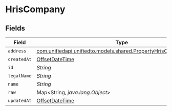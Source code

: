 # HrisCompany


## Fields

| Field                                                                                                                  | Type                                                                                                                   | Required                                                                                                               | Description                                                                                                            |
| ---------------------------------------------------------------------------------------------------------------------- | ---------------------------------------------------------------------------------------------------------------------- | ---------------------------------------------------------------------------------------------------------------------- | ---------------------------------------------------------------------------------------------------------------------- |
| `address`                                                                                                              | [com.unifiedapi.unifiedto.models.shared.PropertyHrisCompanyAddress](../../models/shared/PropertyHrisCompanyAddress.md) | :heavy_minus_sign:                                                                                                     | N/A                                                                                                                    |
| `createdAt`                                                                                                            | [OffsetDateTime](https://docs.oracle.com/javase/8/docs/api/java/time/OffsetDateTime.html)                              | :heavy_minus_sign:                                                                                                     | N/A                                                                                                                    |
| `id`                                                                                                                   | *String*                                                                                                               | :heavy_minus_sign:                                                                                                     | N/A                                                                                                                    |
| `legalName`                                                                                                            | *String*                                                                                                               | :heavy_minus_sign:                                                                                                     | N/A                                                                                                                    |
| `name`                                                                                                                 | *String*                                                                                                               | :heavy_minus_sign:                                                                                                     | N/A                                                                                                                    |
| `raw`                                                                                                                  | Map<String, *java.lang.Object*>                                                                                        | :heavy_minus_sign:                                                                                                     | N/A                                                                                                                    |
| `updatedAt`                                                                                                            | [OffsetDateTime](https://docs.oracle.com/javase/8/docs/api/java/time/OffsetDateTime.html)                              | :heavy_minus_sign:                                                                                                     | N/A                                                                                                                    |